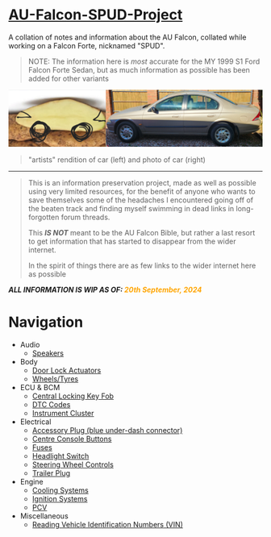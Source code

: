 <link rel="stylesheet" type="text/css" href="./Common/overrides.css">

# [AU-Falcon-SPUD-Project](https://digi-ron.github.io/AU-Falcon-SPUD-Project/)
A collation of notes and information about the AU Falcon, collated while working on a Falcon Forte, nicknamed "SPUD".

> NOTE: The information here is *most* accurate for the MY 1999 S1 Ford Falcon Forte Sedan, but as much information as possible has been added for other variants

![Side by side comparison: spud (left) VS. SPUD (right)](./side-by-side.jpg)
> "artists" rendition of car (left) and photo of car (right)

---

> This is an information preservation project, made as well as possible using very limited resources, for the benefit of anyone who wants to save themselves some of the headaches I encountered going off of the beaten track and finding myself swimming in dead links in long-forgotten forum threads.
> 
> This ***IS NOT*** meant to be the AU Falcon Bible, but rather a last resort to get information that has started to disappear from the wider internet.
> 
> In the spirit of things there are as few links to the wider internet here as possible

***ALL INFORMATION IS WIP AS OF: <span style="color: orange">20th September, 2024</span>***

# Navigation
- Audio
  - [Speakers](./Audio/Speakers/Speakers.md)
- Body
  - [Door Lock Actuators](./Body/DoorLockActuators/DoorLockActuators.md)
  - [Wheels/Tyres](./Body/WheelTyres/WheelTyres.md)
- ECU & BCM
  - [Central Locking Key Fob](./ECUBCM/Keyfob/Keyfob.md)
  - [DTC Codes](./ECUBCM/DTCCodes/DTCCodes.md)
  - [Instrument Cluster](./ECUBCM/InstrumentCluster/InstrumentCluster.md)
- Electrical
  - [Accessory Plug (blue under-dash connector)](./Electrical/AccessoryPlug/AccessoryPlug.md)
  - [Centre Console Buttons](./Electrical/CentreConsoleButtons/CentreConsoleButtons.md)
  - [Fuses](./Electrical/Fuses/Fuses.md)
  - [Headlight Switch](./Electrical/HLSwitch/HLSwitch.md)
  - [Steering Wheel Controls](./Electrical/SteeringControls/SteeringControls.md)
  - [Trailer Plug](./Electrical/TrailerPlug/TrailerPlug.md)
- Engine
  - [Cooling Systems](./Engine/CoolingSystems/CoolingSystems.md)
  - [Ignition Systems](./Engine/Ignition/Ignition.md)
  - [PCV](./Engine/PCV/PCV.md)
- Miscellaneous
  - [Reading Vehicle Identification Numbers (VIN)](./Miscellaneous/VIN/VIN.md)